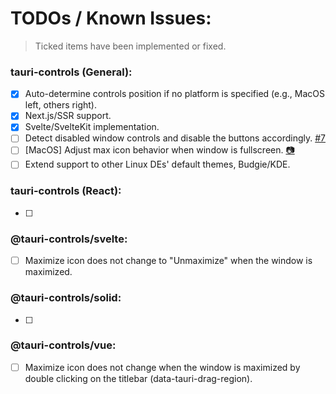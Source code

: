 # TODOs / Known Issues:

> Ticked items have been implemented or fixed.

### tauri-controls (General):

- [x] Auto-determine controls position if no platform is specified (e.g., MacOS left, others right).
- [x] Next.js/SSR support.
- [x] Svelte/SvelteKit implementation.
- [ ] Detect disabled window controls and disable the buttons accordingly. [#7](https://github.com/agmmnn/tauri-controls/issues/7)
- [ ] \[MacOS] Adjust max icon behavior when window is fullscreen. [📷](https://i.imgur.com/7FmMOZN.png)
- [ ] Extend support to other Linux DEs' default themes, Budgie/KDE.

### tauri-controls (React):

- [ ]

### @tauri-controls/svelte:

- [ ] Maximize icon does not change to "Unmaximize" when the window is maximized.

### @tauri-controls/solid:

- [ ]

### @tauri-controls/vue:

- [ ] Maximize icon does not change when the window is maximized by double clicking on the titlebar (data-tauri-drag-region).
